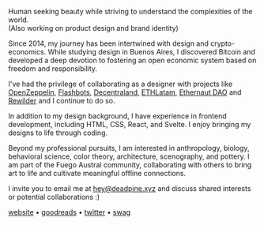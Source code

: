 Human seeking beauty while striving to understand the complexities of the world.  
(Also working on product design and brand identity)

Since 2014, my journey has been intertwined with design and crypto-economics. While studying design in Buenos Aires, I discovered Bitcoin and developed a deep devotion to fostering an open economic system based on freedom and responsibility.

I've had the privilege of collaborating as a designer with projects like [OpenZeppelin](https://openzeppelin.com/), [Flashbots](https://flashbots.net/), [Decentraland](https://decentraland.org/), [ETHLatam](http://ethlatam.org/), [Ethernaut DAO](https://mint.ethernautdao.io/#about) and [Rewilder](https://rewilder.xyz/) and I continue to do so.

In addition to my design background, I have experience in frontend development, including HTML, CSS, React, and Svelte. I enjoy bringing my designs to life through coding.

Beyond my professional pursuits, I am interested in anthropology, biology, behavioral science, color theory, architecture, scenography, and pottery. I am part of the Fuego Austral community, collaborating with others to bring art to life and cultivate meaningful offline connections. 

I invite you to email me at hey@deadpine.xyz and discuss shared interests or potential collaborations :)

[website](https://deadpine.xyz/) • [goodreads](https://goodreads.com/deadpine) • [twitter](https://twitter.com/deadpine_xyz) • [swag](https://store.deadpine.xyz)

<!---
deadpine/deadpine is a ✨ special ✨ repository because its `README.md` (this file) appears on your GitHub profile.
You can click the Preview link to take a look at your changes.
--->
